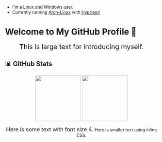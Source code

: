 <span style="font-size:15px;"></span>
- I'm a Linux and Windows user.
- Currently running [Arch-Linux](https://https://archlinux.org/) with [Hyprland](https://hyprland.org/)

# Welcome to My GitHub Profile 👋

<p align="center">
  <span style="font-size:22px;">This is large text for introducing myself.</span>
</p>

## 📊 GitHub Stats

<p align="center">
  <img height="150" src="https://github-readme-stats.vercel.app/api?username=cannomaly&show_icons=true&theme=dark&count_private=true&hide_border=true" />
  <img height="150" src="https://github-readme-streak-stats.herokuapp.com/?user=cannomaly&theme=dark&hide_border=true" />
</p>

<p align="center">
  <font size="4">Here is some text with font size 4.</font>
  <span style="font-size:14px;">Here is smaller text using inline CSS.</span>
</p>
